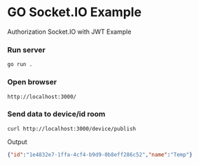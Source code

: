 # GO Socket.IO Example

Authorization Socket.IO with JWT Example

### Run server

```shell
go run .
```

### Open browser

```shell
http://localhost:3000/
```

### Send data to device/id room

```
curl http://localhost:3000/device/publish 
```

Output

```json
{"id":"1e4832e7-1ffa-4cf4-b9d9-0b8eff286c52","name":"Temp"}
```